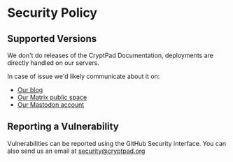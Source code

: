 # Security Policy

## Supported Versions

We don't do releases of the CryptPad Documentation, deployments are directly handled on our servers.

In case of issue we'd likely communicate about it on:
- [Our blog](https://blog.cryptpad.org)
- [Our Matrix public space](https://matrix.to/#/#cryptpad:matrix.xwiki.com)
- [Our Mastodon account](https://fosstodon.org/@cryptpad)

## Reporting a Vulnerability

Vulnerabilities can be reported using the GitHub Security interface. You can also send us an email at security@cryptpad.org
